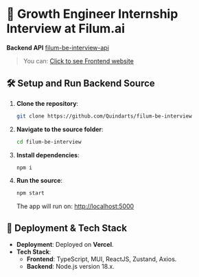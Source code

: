 # 🌱 **Growth Engineer Internship** Interview at **Filum.ai**

 **Backend API** [filum-be-interview-api](https://filum-be-interview.vercel.app)

> You can: [Click  to see Frontend website]((https://filum-fe-interview.vercel.app))

## 🛠️ **Setup and Run Backend Source**

1. **Clone the repository**:
    ```bash
    git clone https://github.com/Quindarts/filum-be-interview
    ```
2. **Navigate to the source folder**:
    ```bash
    cd filum-be-interview
    ```
3. **Install dependencies**:
    ```bash
    npm i
    ```
4. **Run the source**:
    ```bash
    npm start
    ```
   The app will run on: [http://localhost:5000](http://localhost:5000)

## 🚀 **Deployment & Tech Stack**

- **Deployment**: Deployed on **Vercel**.
- **Tech Stack**:
  - **Frontend**: TypeScript, MUI, ReactJS, Zustand, Axios.
  - **Backend**: Node.js version 18.x.
